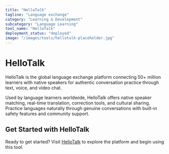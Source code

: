 ```yaml
---
title: "HelloTalk"
tagline: "Language exchange"
category: "Learning & Development"
subcategory: "Language Learning"
tool_name: "HelloTalk"
deployment_status: "deployed"
image: "/images/tools/hellotalk-placeholder.jpg"
---
```


# HelloTalk

HelloTalk is the global language exchange platform connecting 50+ million learners with native speakers for authentic conversation practice through text, voice, and video chat.

Used by language learners worldwide, HelloTalk offers native speaker matching, real-time translation, correction tools, and cultural sharing. Practice languages naturally through genuine conversations with built-in safety features and community support.
## Get Started with HelloTalk

Ready to get started? Visit [HelloTalk](https://hellotalk.com) to explore the platform and begin using this tool.
